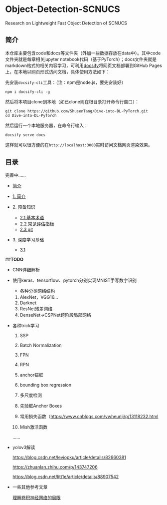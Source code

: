 # Object-Detection-SCNUCS
 Research on Lightweight  Fast Object Detection of SCNUCS

## 简介

本仓库主要包含code和docs等文件夹（外加一些数据存放在data中）。其中code文件夹就是每章相关jupyter notebook代码（基于PyTorch）；docs文件夹就是markdown格式的相关内容学习，可利用[docsify](https://docsify.js.org/#/zh-cn/)将网页文档部署到GitHub Pages上，在本地以网页形式访问文档，具体使用方法如下：

先安装`docsify-cli`工具：（注：npm是node.js，要先安装好）

``` shell
npm i docsify-cli -g
```

然后将本项目clone到本地（如已clone则在根目录打开命令行窗口）：

``` shell
git clone https://github.com/ShusenTang/Dive-into-DL-PyTorch.git
cd Dive-into-DL-PyTorch
```

然后运行一个本地服务器，在命令行输入：

``` shell
docsify serve docs
```

这样就可以很方便的在`http://localhost:3000`实时访问文档网页渲染效果。

## 目录

完善中……

* [简介]()


* [1. 简介]()


* 2\. 预备知识

  * [2.1 基本术语](Basic_tutorial/基本术语.md)
  * [2.2 常见评估指标](Basic_tutorial/常见评估指标.md)
  * [2.3 git](Basic_tutorial/git/git.md)

* 3\. 深度学习基础

  * [3.1]()

    



##**TODO**

+ CNN详细解析

+ 使用keras、tensorflow、pytorch分别实现MNIST手写数字识别

  + 各种分类网络结构

  1. AlexNet，VGG16…
  2. Darknet
  3. ResNet残差网络
  4. DenseNet->CSPNet跨阶段局部网络

+ 各种trick学习

  1. SSP

  2. Batch Normalization

  3. FPN

  4. RPN

  5. anchor锚框

  6. bounding box regression

  7. 多尺度检测

  8. 先验框Anchor Boxes

  9. 常用损失函数（https://www.cnblogs.com/ywheunji/p/13118232.html

  10. Mish激活函数

     ……

+ yolov3解读

  https://blog.csdn.net/leviopku/article/details/82660381

  https://zhuanlan.zhihu.com/p/143747206

  https://blog.csdn.net/litt1e/article/details/88907542

+ 一些其他参考文章

  [理解卷积神经网络的局限](https://mp.weixin.qq.com/s?__biz=MzI5MDUyMDIxNA==&mid=2247493838&idx=1&sn=6280b66c21308c8253a6411ad58f7beb&chksm=ec1c0537db6b8c21d2edd2ad171a4f7e8e11460edb7cb46dfa3ac6851cfbda079e92e79dcae4&scene=158#rd)

  

